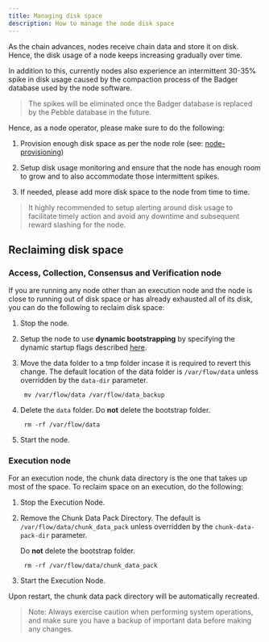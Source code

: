 ```yaml
---
title: Managing disk space
description: How to manage the node disk space
---
```


As the chain advances, nodes receive chain data and store it on disk.
Hence, the disk usage of a node keeps increasing gradually over time.

In addition to this, currently nodes also experience an intermittent 30-35% spike in disk usage caused by the compaction process of the Badger database used by the node software.

> The spikes will be eliminated once the Badger database is replaced by the Pebble database in the future.


Hence, as a node operator, please make sure to do the following:

1. Provision enough disk space as per the node role (see: [node-provisioning](./node-provisioning.md))


2. Setup disk usage monitoring and ensure that the node has enough room to grow and to also accommodate those intermittent spikes.


3. If needed, please add more disk space to the node from time to time.

> It highly recommended to setup alerting around disk usage to facilitate timely action and avoid any downtime and subsequent reward slashing for the node.


## Reclaiming disk space

### Access, Collection, Consensus and Verification node

If you are running any node other than an execution node and the node is close to running out of disk space or has already exhausted all of its disk, you can do the following to reclaim disk space:

1. Stop the node.


2. Setup the node to use **dynamic bootstrapping** by specifying the dynamic startup flags described [here](./node-bootstrap.md#dynamic-startup).


4. Move the data folder to a tmp folder incase it is required to revert this change. The default location of the data folder is `/var/flow/data` unless overridden by the `data-dir` parameter.

   ``` mv /var/flow/data /var/flow/data_backup```


5. Delete the `data` folder. Do **not** delete the bootstrap folder.

   ``` rm -rf /var/flow/data```


6. Start the node.


### Execution node

For an execution node, the chunk data directory is the one that takes up most of the space. To reclaim space on an execution, do the following:

1. Stop the Execution Node.


2. Remove the Chunk Data Pack Directory. The default is `/var/flow/data/chunk_data_pack` unless overridden by the `chunk-data-pack-dir` parameter. 

   Do **not** delete the bootstrap folder.

   ``` rm -rf /var/flow/data/chunk_data_pack```


3. Start the Execution Node.

Upon restart, the chunk data pack directory will be automatically recreated.


> Note: Always exercise caution when performing system operations, and make sure you have a backup of important data before making any changes.